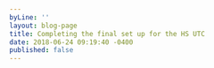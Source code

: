 ```yaml
---
byLine: ''
layout: blog-page
title: Completing the final set up for the HS UTC
date: 2018-06-24 09:19:40 -0400
published: false
---
```

